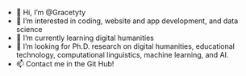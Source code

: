 - 👋 Hi, I’m @Gracetyty
- 👀 I’m interested in coding, website and app development, and data science
- 🌱 I’m currently learning digital humanities
- 💞️ I’m looking for Ph.D. research on digital humanities, educational technology, computational linguistics, machine learning, and AI.
- 📫 Contact me in the Git Hub!

<!---
Gracetyty/Gracetyty is a ✨ special ✨ repository because its `README.md` (this file) appears on your GitHub profile.
You can click the Preview link to take a look at your changes.
--->
